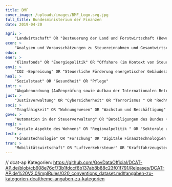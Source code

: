 ```yaml
---
title: BMF
cover_image: /uploads/images/BMF_Logo.svg.jpg
full_title: Bundesministerium der Finanzen
date: 2019-04-20

agri: >
    "Landwirtschaft" OR "Besteuerung der Land und Forstwirtschaft (Bewertung;  Bodenschätzung)" OR "Forstwirtschaft"
econ: >
    "Analysen und Vorausschätzungen zu Steuereinnahmen und Gesamtwirtschaft" OR "Bankenrestrukturierung" OR "Besteuerung der Land und Forstwirtschaft; Bewertung" OR "Betrugsbekämpfung" OR "Bodenschätzung" OR "Börsenpapierwesen" OR "Einlagensicherung" OR "Erbschaftsteuer" OR "Erbschaftsteuer" OR "Eurobargeld Münzen" OR "Europäische Bank für Wiederaufbau und Entwicklung" OR "Finanzkontrolle " OR "Finanzmarktpolitik" OR "Finanzmarktregulierung (national und international)" OR "Finanzmarktstabilität" OR "Finanzpolitik" OR "Finanzsanktionen" OR "Finanzstandort" OR "Geldwäschebekämpfung " OR "Gemeindesteuern" OR "Gewerbesteuer" OR "Grundsteuer" OR "Grundsteuer" OR "Investmentfonds" OR "Körperschaftsteuer" OR "Kreditanstalt für Wiederaufbau " OR "Ländersteuern" OR "Regulierungsfragen des Bankenwesens" OR "Resilienz" OR "Schuldenwesen" OR "Schwarzarbeit" OR "Steuern " OR "Steuerpolitik" OR "Sustainable Finance" OR "Umsatzsteuer Kontrolle (national und international)" OR "Umwandlungssteuergesetz" OR "Unternehmensbesteuerung" OR "Unternehmensteuerpolitik" OR "Verkehrsteuern" OR "Verkehrsteuern" OR "Vermögensteuer" OR "Vermögensteuer" OR "Versicherungswesen" OR "Wachstumspolitik " OR "Wertpapierwesen" OR "Zoll"
educ:
ener: >
    "Klimafonds" OR "Energiepolitik" OR "Offshore (im Kontext von Steuer)" OR "Steuerliche Förderung energetischer Gebäudesanierung" OR "Energiefonds" OR "Klimaschutzpolitik"
envi: >
    "CO2 -Bepreisung" OR "Steuerliche Förderung energetischer Gebäudesanierung" OR "Finanzfragen der internationalen Klimapolitik und des Umweltschutzes" OR "Umwelt" OR "Finanzierung Umweltschutz" OR "Nachhaltigkeit " OR "Finanzierung Klimaschutz"
heal: >
    "Sozialstaat" OR "Gesundheit" OR "Pflege"
intr: >
    "Abgabenordnung (Außenprüfung sowie Aufbau der Internationalen Betriebsprüfung)" OR "Asiatische Infrastrukturinvestmentbank" OR "AIIB" OR "Analysen für den Bundestag" OR "Aufbaufazilität" OR "Auslandsbezogene Gewährleistungen des Bundes" OR "Außensteuerrecht" OR "Betrugsbekämpfung  (national und international)" OR "Bilaterale Beziehungen" OR "Bilaterale Beziehungen" OR "bilaterale Zusammenarbeit und Entwicklungsfinanzierung" OR "Deutsch-Französische Zusammenarbeit" OR "diplomatische Missionen" OR "Doppelbesteuerungsabkommen" OR "ECOFIN" OR "EFSF " OR "Erweiterung der EU" OR "ESM" OR "EU-Außenwirtschaftspolitik" OR "EU-Erweiterung" OR "EU-Harmonisierung (im Kontext von Steuerangelegenheiten)" OR "Eurogruppe" OR "Eurogruppen-AG" OR "Europäische Investitionsbank (EIB)" OR "Europäische Stabilitätsmechanismus" OR "Europäische Währungsunion" OR "Europäische Währungsunion" OR "Europäische Wirtschaftsunion" OR "Europäische Wirtschaftsunion" OR "Europäische Zentralbank" OR "Europäisches Finanzaufsichtssystem" OR "EU-Zusammenarbeit" OR "Finanzaspekte des Binnenmarktes " OR "Finanzausschuss der EU" OR "Finanzen der EU-Politikbereiche" OR "Finanzfragen internationale Klimapolitik und Umweltschutz" OR "Finanztransaktionsteuer (FTT)" OR "G20" OR "G7" OR "G8" OR "Haushalt der EU" OR "Informationsaustausch und internationale Zusammenarbeit im Steuerbereich" OR "Internationale Finanzarchitektur" OR "Internationale Finanzmarktpolitik" OR "Internationale Finanzpolitik und -institutionen" OR "Internationale Steuerpolitik" OR "Internationale Unternehmensbesteuerung " OR "Internationale Zusammenarbeit" OR "IWF" OR "KfW" OR "Koordination der Verfahren vor den europäischen Gerichten mit BMF-Bezug" OR "Krisenbewältigungsmechanismen" OR "Krisenmanagement Eurozone" OR "Krypto Assets " OR "Makrofinanzhilfen" OR "Multilaterale Entwicklungsbanken" OR "Multilaterale Zusammenarbeit " OR "Pariser Club" OR "Resilienzfazilität" OR "Schutz der finanziellen Interessen der EU" OR "Umsatzsteuer Kontrolle (national und international)" OR "Umschuldungen" OR "Volkswirtschaftliche Länderanalysen" OR "Weltwirtschaft" OR "Wirtschaftsausschuss der EU" OR "Wirtschaftspolitik (Eurozone und EU)" OR "WTO"
just: >
    "Justizverwaltung" OR "Cybersicherheit" OR "Terrorismus " OR "Rechtspflege" OR "Extremismus" OR "Internationales Steuerrecht" OR "Außensteuerrecht" OR "Ertragsteuerrecht; Unternehmenssteuerrecht; Steuerstrafrecht;" OR "Bilanzsteuerrecht" OR "Geoökonomie " OR "Krisenresilienz und Deutscher Aufbau- und Resilienzplan" OR "Rechtshilfe" OR "NATO" OR "Verfassungsrecht" OR "Terrorismusfinanzierung" OR "Europarecht" OR "Sicherheitspolitik" OR "Amtshilfe" OR "Außenwirtschaftsrecht" OR "Staatsrecht" OR "Geldwäsche"
soci: >
    "Tragfähigkeit" OR "Wohnungswesen" OR "Wachstum und Beschäftigung" OR "Digitalisierung und moderne Gesellschaft" OR "Einkünfte aus Kapitalvermögen" OR "Vorsorgeaufwendungen" OR "Gemeinnützigkeit (steuerbegünstigte Zwecke, Ehrenamt)" OR "Lohnsteuer" OR "Einkünfte aus Gewerbebetrieb " OR "Sonderausgaben" OR "Stiftung Erinnerung, Verantwortung und Zukunft" OR "Bereinigung SED-Unrecht" OR "Wiedergutmachung nationalsozialistischen Unrechts" OR "Verbraucher- und Anlegerschutz" OR "Soziale Aspekte des Wohnens" OR "Demografie" OR "Alterssicherung" OR "Megatrends" OR "Einkünfte aus Vermietung und Verpachtung" OR "Alterseinkünfte" OR "Riester-Förderung" OR "Wohnungsbauprämie" OR "Arbeitnehmer-Sparzulage" OR "Einkünfte aus selbständiger Arbeit" OR "Familienleistungsausgleich einschl. Kindergeld" OR "Tarif" OR "außergewöhnliche Belastungen" OR "haushaltsnahe Dienstleistungen" OR "Zuschlagsteuern" OR "Geschäftsstelle BFH-Verfahren"
gove: >
    "Automation in der Steuerverwaltung" OR "Beteiligungen des Bundes (Deutsche Bahn, Deutsche Telekom, usw.)" OR "Bundesimmobilien und Bahnbeteiligungen" OR "Bürokratieabbau" OR "GOE" OR "government-owned enterprises" OR "Haushalt" OR "Informationsfreiheitsgesetz (Anfragestatistik)" OR "Inlandsgewährleistungen" OR "Institutionelle Aufsicht über die BaFin" OR "Statistik (Kontrollen; Prüfungen; Vollstreckung)" OR "Korruptionsprävention" OR "Kriegsfolgenregelungen" OR "Mitteilungspflichten der Behörden" OR "Moderner Staat " OR "Qualität der öffentlichen Finanzen" OR "Regulierungs- und Exekutivagenturen der EU" OR "Schuldenwesen des Bundes" OR "SOE" OR "Staatsanleihemärkte" OR "Staatshaushalt" OR "state-owned enterprises" OR "Steuervereinfachung " OR "Verfahren vor dem Bundesverfassungsgericht und EGMR" OR "Wirtschaftsförderung " OR "Zollverwaltung"
regi: >
    "Soziale Aspekte des Wohnens" OR "Regionalpolitik " OR "Sektorale und regionale Wirtschaft" OR "Finanzbeziehungen zu den Ländern und Gemeinden" OR "Finanzielle Angelegenheiten der Kommunen" OR "Strukturpolitik"
tech: >
    "Finanztechnologie" OR "Forschung" OR "Digitale Finanztechnologien (Zahlungsverkehr)" OR "wissenschaftliche Politikberatung" OR "Innovation"
tran: >
    "Mobilitätswirtschaft" OR "Luftverkehrsteuer" OR "Kraftfahrzeugsteuer"
---
```


// dcat-ap Kategorien: https://github.com/GovDataOfficial/DCAT-AP.de/blob/cb608e76cf73b1fdccf6b137ab8b88c23f01f791/Releases/DCAT-AP.de%20V2.0/implRules/020_conventions_dataset.md#angaben-zu-kategorien-dcattheme-angaben-zu-kategorien
